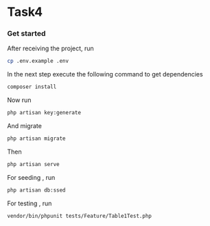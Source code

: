 # Task4

### Get started

After receiving the project, run
````bash
cp .env.example .env 
````

In the next step execute the following command to get dependencies
````bash
composer install
````
Now run
````bash
php artisan key:generate
````
And migrate
````bash
php artisan migrate 
````
Then
````bash
php artisan serve
````
For seeding , run
````bash
php artisan db:ssed
````
For testing , run
````bash
vendor/bin/phpunit tests/Feature/Table1Test.php
````

